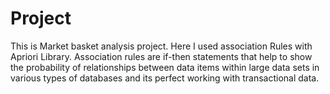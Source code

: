 # Project
This is Market basket analysis project.
Here I used association Rules with Apriori Library.
Association rules are if-then statements that help to show
the probability of relationships between data items within
large data sets in various types of databases and its perfect
working with transactional data.
